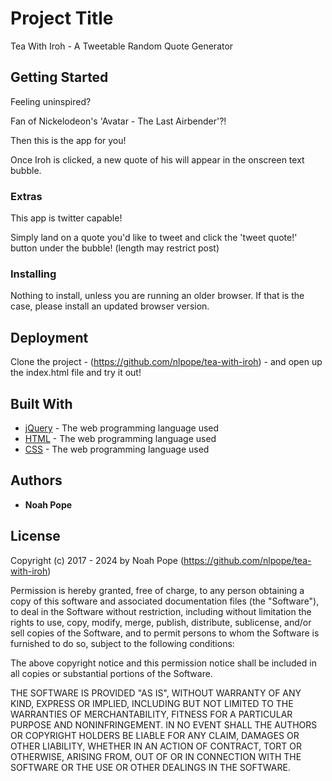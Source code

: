 # Project Title

Tea With Iroh - A Tweetable Random Quote Generator

## Getting Started

Feeling uninspired?

Fan of Nickelodeon's 'Avatar - The Last Airbender'?!

Then this is the app for you!

Once Iroh is clicked, a new quote of his will appear in the onscreen text bubble.  

### Extras

This app is twitter capable!

Simply land on a quote you'd like to tweet and click the 'tweet quote!' button under the bubble! (length may restrict post)

### Installing

Nothing to install, unless you are running an older browser.  If that is the case, please install an updated browser version.

## Deployment

Clone the project - (https://github.com/nlpope/tea-with-iroh) -  and open up the index.html file and try it out!

## Built With

* [jQuery](https://developer.mozilla.org/en-US/docs/Glossary/jQuery) - The web programming language used
* [HTML](https://developer.mozilla.org/en-US/docs/Web/HTML) - The web programming language used
* [CSS](https://developer.mozilla.org/en-US/docs/Web/CSS) - The web programming language used

## Authors

* **Noah Pope**

## License

Copyright (c) 2017 - 2024 by Noah Pope (https://github.com/nlpope/tea-with-iroh)

Permission is hereby granted, free of charge, to any person obtaining a copy of this software and associated documentation files (the "Software"), to deal in the Software without restriction, including without limitation the rights to use, copy, modify, merge, publish, distribute, sublicense, and/or sell copies of the Software, and to permit persons to whom the Software is furnished to do so, subject to the following conditions:

The above copyright notice and this permission notice shall be included in all copies or substantial portions of the Software.

THE SOFTWARE IS PROVIDED "AS IS", WITHOUT WARRANTY OF ANY KIND, EXPRESS OR IMPLIED, INCLUDING BUT NOT LIMITED TO THE WARRANTIES OF MERCHANTABILITY, FITNESS FOR A PARTICULAR PURPOSE AND NONINFRINGEMENT. IN NO EVENT SHALL THE AUTHORS OR COPYRIGHT HOLDERS BE LIABLE FOR ANY CLAIM, DAMAGES OR OTHER LIABILITY, WHETHER IN AN ACTION OF CONTRACT, TORT OR OTHERWISE, ARISING FROM, OUT OF OR IN CONNECTION WITH THE SOFTWARE OR THE USE OR OTHER DEALINGS IN THE SOFTWARE.
